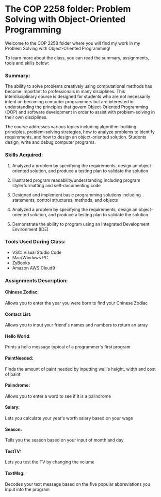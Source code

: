 # The COP 2258 folder: Problem Solving with Object-Oriented Programming

Welcome to the COP 2258 folder where you will find my work in my Problem Solving with Object-Oriented Programming!

To learn more about the class, you can read the summary, assignments, tools and skills below: 

### Summary: 
The ability to solve problems creatively using computational methods has become important to professionals in many disciplines. This interdisciplinary course is designed for students who are not necessarily intent on becoming computer programmers but are interested in understanding the principles that govern Object-Oriented Programming (OOP) and software development in order to assist with problem-solving in their own disciplines.

The course addresses various topics including algorithm-building principles, problem-solving strategies, how to analyze problems to identify requirements, and how to design an object-oriented solution.  Students design, write and debug computer programs. 


### Skills Acquired:  
1. Analyzed a problem by specifying the requirements, design an object-oriented solution, and produce a testing plan to validate the solution

2. Illustrated program readability/understanding including program style/formatting and self-documenting code

3. Designed and implement basic programming solutions including statements, control structures, methods, and objects

4. Analyzed a problem by specifying the requirements, design an object-oriented solution, and produce a testing plan to validate the solution

5. Demonstrate the ability to program using an Integrated Development Environment (IDE)

### Tools Used During Class: 
- VSC: Visual Studio Code 
- Mac/Windows PC 
- ZyBooks
- Amazon AWS Cloud9 

### Assignments Description: 
#### Chinese Zodiac: 
Allows you to enter the year you were born to find your Chinese Zodiac 

#### Contact List: 
Allows you to input your friend's names and numbers to return an array

#### Hello World: 
Prints a hello message typical of a programmer's first program

#### PaintNeeded: 
Finds the amount of paint needed by inputting wall's height, width and cost of paint

#### Palindrome: 
Allows you to enter a word to see if it is a palindrome

#### Salary: 
Lets you calculate your year's worth salary based on your wage

#### Season: 
Tells you the season based on your input of month and day 

#### TestTV: 
Lets you test the TV by changing the volume 

#### TextMsg: 
Decodes your text message based on the five popular abbreviations you input into the program